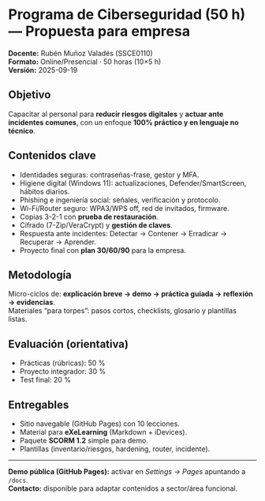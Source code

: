 # Programa de Ciberseguridad (50 h) — Propuesta para empresa

**Docente:** Rubén Muñoz Valadés (SSCE0110)  
**Formato:** Online/Presencial · 50 horas (10×5 h)  
**Versión:** 2025-09-19

## Objetivo
Capacitar al personal para **reducir riesgos digitales** y **actuar ante incidentes comunes**, con un enfoque **100% práctico y en lenguaje no técnico**.

## Contenidos clave
- Identidades seguras: contraseñas-frase, gestor y MFA.
- Higiene digital (Windows 11): actualizaciones, Defender/SmartScreen, hábitos diarios.
- Phishing e ingeniería social: señales, verificación y protocolo.
- Wi-Fi/Router seguro: WPA3/WPS off, red de invitados, firmware.
- Copias 3-2-1 con **prueba de restauración**.
- Cifrado (7-Zip/VeraCrypt) y **gestión de claves**.
- Respuesta ante incidentes: Detectar → Contener → Erradicar → Recuperar → Aprender.
- Proyecto final con **plan 30/60/90** para la empresa.

## Metodología
Micro-ciclos de: **explicación breve → demo → práctica guiada → reflexión → evidencias**.  
Materiales “para torpes”: pasos cortos, checklists, glosario y plantillas listas.

## Evaluación (orientativa)
- Prácticas (rúbricas): 50 %
- Proyecto integrador: 30 %
- Test final: 20 %

## Entregables
- Sitio navegable (GitHub Pages) con 10 lecciones.
- Material para **eXeLearning** (Markdown + iDevices).
- Paquete **SCORM 1.2** simple para demo.
- Plantillas (inventario/riesgos, hardening, router, incidente).

---
**Demo pública (GitHub Pages):** activar en *Settings → Pages* apuntando a `/docs`.  
**Contacto:** disponible para adaptar contenidos a sector/área funcional.
